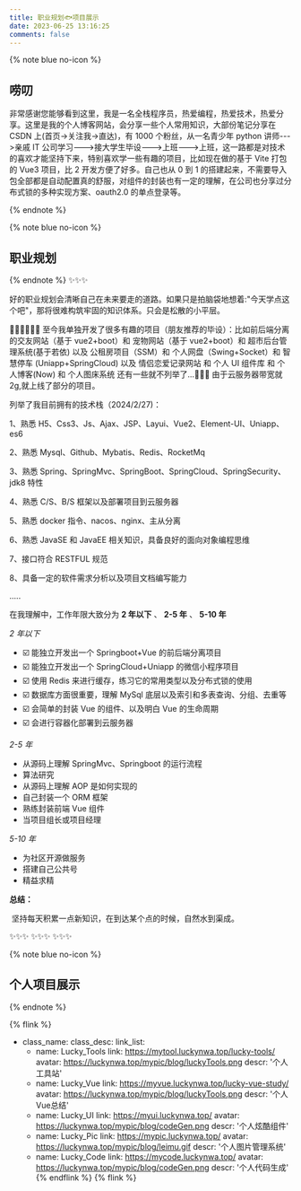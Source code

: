 ```yaml
---
title: 职业规划🐟项目展示
date: 2023-06-25 13:16:25
comments: false
---
```


{% note blue no-icon %}

## 唠叨

非常感谢您能够看到这里，我是一名全栈程序员，热爱编程，热爱技术，热爱分享。这里是我的个人博客网站，会分享一些个人常用知识，大部份笔记分享在 CSDN 上(首页->关注我->直达)，有 1000 个粉丝，从一名青少年 python 讲师--->亲戚 IT 公司学习--->接大学生毕设--->上班--->上班，这一路都是对技术的喜欢才能坚持下来，特别喜欢学一些有趣的项目，比如现在做的基于 Vite 打包的 Vue3 项目，比 2 开发方便了好多。自己也从 0 到 1 的搭建起来，不需要导入包全部都是自动配置真的舒服，对组件的封装也有一定的理解，在公司也分享过分布式锁的多种实现方案、oauth2.0 的单点登录等。

{% endnote %}

{% note blue no-icon %}

## 职业规划

{% endnote %}
✨✨✨

好的职业规划会清晰自己在未来要走的道路。如果只是拍脑袋地想着:"今天学点这个吧"，那将很难构筑牢固的知识体系。只会是松散的小平层。

🦸‍♂️🦸‍♂️🦸‍♂️
至今我单独开发了很多有趣的项目（朋友推荐的毕设）：比如前后端分离的交友网站（基于 vue2+boot）和 宠物网站（基于 vue2+boot）和 超市后台管理系统(基于若依)
以及 公租房项目（SSM）和 个人网盘（Swing+Socket）和 智慧停车 (Uniapp+SpringCloud)
以及 情侣恋爱记录网站 和 个人 UI 组件库 和 个人博客(Now) 和 个人图床系统
还有一些就不列举了...🦖🦖🦖 由于云服务器带宽就 2g,就上线了部分的项目。

列举了我目前拥有的技术栈（2024/2/27)：

1、熟悉 H5、Css3、Js、Ajax、JSP、Layui、Vue2、Element-UI、Uniapp、es6

2、熟悉 Mysql、Github、Mybatis、Redis、RocketMq

3、熟悉 Spring、SpringMvc、SpringBoot、SpringCloud、SpringSecurity、jdk8 特性

4、熟悉 C/S、B/S 框架以及部署项目到云服务器

5、熟悉 docker 指令、nacos、nginx、主从分离

6、熟悉 JavaSE 和 JavaEE 相关知识，具备良好的面向对象编程思维

7、接口符合 RESTFUL 规范

8、具备一定的软件需求分析以及项目文档编写能力

.....

在我理解中，工作年限大致分为 **2 年以下** 、 **2-5 年** 、 **5-10 年**

_2 年以下_

- ☑️ 能独立开发出一个 Springboot+Vue 的前后端分离项目
- ☑️ 能独立开发出一个 SpringCloud+Uniapp 的微信小程序项目
- ☑️ 使用 Redis 来进行缓存，练习它的常用类型以及分布式锁的使用
- ☑️ 数据库方面很重要，理解 MySql 底层以及索引和多表查询、分组、去重等
- ☑️ 会简单的封装 Vue 的组件、以及明白 Vue 的生命周期
- ☑️ 会进行容器化部署到云服务器

_2-5 年_

- 从源码上理解 SpringMvc、Springboot 的运行流程
- 算法研究
- 从源码上理解 AOP 是如何实现的
- 自己封装一个 ORM 框架
- 熟练封装前端 Vue 组件
- 当项目组长或项目经理

_5-10 年_

- 为社区开源做服务
- 搭建自己公共号
- 精益求精

**总结：**

​ 坚持每天积累一点新知识，在到达某个点的时候，自然水到渠成。

✨✨✨
✨✨✨
✨✨✨

{% note blue no-icon %}

## 个人项目展示

{% endnote %}

{% flink %}
- class_name:
  class_desc:
  link_list:
  - name: Lucky_Tools
    link: https://mytool.luckynwa.top/lucky-tools/
    avatar: https://luckynwa.top/mypic/blog/luckyTools.png
    descr: '个人工具站'
  - name: Lucky_Vue
    link: https://myvue.luckynwa.top/lucky-vue-study/
    avatar: https://luckynwa.top/mypic/blog/luckyTools.png
    descr: '个人Vue总结'
  - name: Lucky_UI
    link: https://myui.luckynwa.top/
    avatar: https://luckynwa.top/mypic/blog/codeGen.png
    descr: '个人炫酷组件'
  - name: Lucky_Pic
    link: https://mypic.luckynwa.top/
    avatar: https://luckynwa.top/mypic/blog/leimu.gif
    descr: '个人图片管理系统'
  - name: Lucky_Code
    link: https://mycode.luckynwa.top/
    avatar: https://luckynwa.top/mypic/blog/codeGen.png
    descr: '个人代码生成'
    {% endflink %}
{% flink %}
